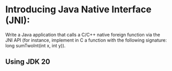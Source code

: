 # Introducing Java Native Interface (JNI):
Write a Java application that calls a C/C++ native foreign function via the JNI API (for instance, implement in C a function with the following signature: long sumTwoInt(int x, int y)).

## Using JDK 20